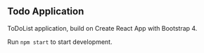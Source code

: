 ## Todo Application

ToDoList application, build on Create React App with Bootstrap 4.

Run `npm start` to start development.